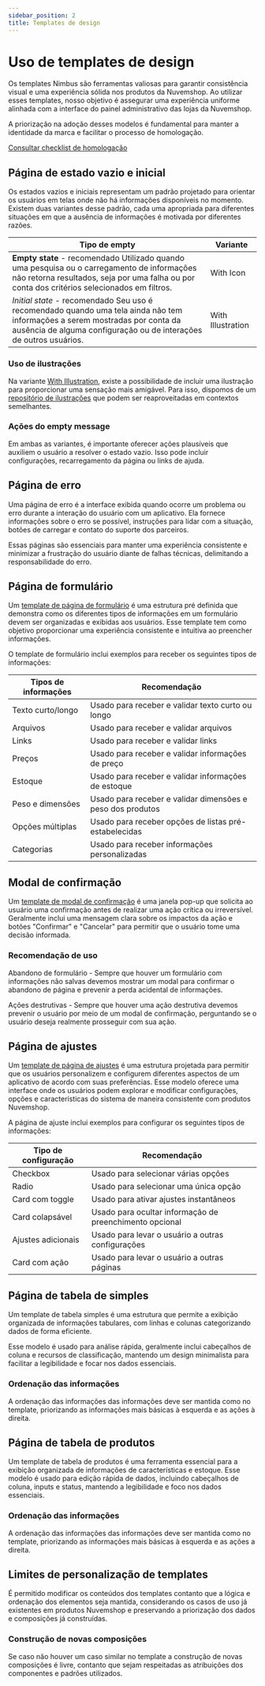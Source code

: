```yaml
---
sidebar_position: 2
title: Templates de design
---
```


# Uso de templates de design

Os templates Nimbus são ferramentas valiosas para garantir consistência visual e uma experiência sólida nos produtos da Nuvemshop. Ao utilizar esses templates, nosso objetivo é assegurar uma experiência uniforme alinhada com a interface do painel administrativo das lojas da Nuvemshop.

A priorização na adoção desses modelos é fundamental para manter a identidade da marca e facilitar o processo de homologação.

[Consultar checklist de homologação](../homologation/checklist#uso-de-templates-nimbus---prioridade-alta)

## Página de estado vazio e inicial

Os estados vazios e iniciais representam um padrão projetado para orientar os usuários em telas onde não há informações disponíveis no momento. Existem duas variantes desse padrão, cada uma apropriada para diferentes situações em que a ausência de informações é motivada por diferentes razões.

| Tipo de empty         | Variante
|-----------------------|-----------------------------------------------------------------------------------------------------------------------------------------------------------------|
| **Empty state** - recomendado Utilizado quando uma pesquisa ou o carregamento de informações não retorna resultados, seja por uma falha ou por conta dos critérios selecionados em filtros. | With Icon |
| *Initial state* - recomendado Seu uso é recomendado quando uma tela ainda não tem informações a serem mostradas por conta da ausência de alguma configuração ou de interações de outros usuários. | With Illustration |

### Uso de ilustrações

Na variante [With Illustration](https://nimbus.tiendanube.com/documentation/patterns/empty-message), existe a possibilidade de incluir uma ilustração para proporcionar uma sensação mais amigável. Para isso, dispomos de um [repositório de ilustrações](https://www.figma.com/file/Ed1Gl8an2iBqL2GXHJEK6Y/%E2%98%81%EF%B8%8F-Tiendanube-Illustrations-Repo?type=design&node-id=60-2&mode=design) que podem ser reaproveitadas em contextos semelhantes.

### Ações do empty message

Em ambas as variantes, é importante oferecer ações plausíveis que auxiliem o usuário a resolver o estado vazio. Isso pode incluir configurações, recarregamento da página ou links de ajuda.

## Página de erro

Uma página de erro é a interface exibida quando ocorre um problema ou erro durante a interação do usuário com um aplicativo. Ela fornece informações sobre o erro se possível, instruções para lidar com a situação, botões de carregar e contato do suporte dos parceiros.

Essas páginas são essenciais para manter uma experiência consistente e minimizar a frustração do usuário diante de falhas técnicas, delimitando a responsabilidade do erro.

## Página de formulário

Um [template de página de formulário](https://tiendanube.github.io/nimbus-patterns/index.html?path=/story/templates-form--basic) é uma estrutura pré definida que demonstra como os diferentes tipos de informações em um formulário devem ser organizadas e exibidas aos usuários. Esse template tem como objetivo proporcionar uma experiência consistente e intuitiva ao preencher informações.

O template de formulário inclui exemplos para receber os seguintes tipos de informações:

| Tipos de informações | Recomendação   
|----------------------|-------------------------------------------------------------------------
| Texto curto/longo    | Usado para receber e validar texto curto ou longo    
| Arquivos             | Usado para receber e validar arquivos                
| Links                | Usado para receber e validar links                   
| Preços               | Usado para receber e validar informações de preço    
| Estoque              | Usado para receber e validar informações de estoque  
| Peso e dimensões     | Usado para receber e validar dimensões e peso dos produtos
| Opções múltiplas     | Usado para receber opções de listas pré-estabelecidas 
| Categorias           | Usado para receber informações personalizadas         


## Modal de confirmação

Um [template de modal de confirmação](https://tiendanube.github.io/nimbus-patterns/index.html?path=/story/templates-confirmationmodal--basic) é uma janela pop-up que solicita ao usuário uma confirmação antes de realizar uma ação crítica ou irreversível. Geralmente inclui uma mensagem clara sobre os impactos da ação e botões "Confirmar" e "Cancelar" para permitir que o usuário tome uma decisão informada.

### Recomendação de uso

Abandono de formulário - Sempre que houver um formulário com informações não salvas devemos mostrar um modal para confirmar o abandono de página e prevenir a perda acidental de informações.

Ações destrutivas - Sempre que houver uma ação destrutiva devemos prevenir o usuário por meio de um modal de confirmação, perguntando se o usuário deseja realmente prosseguir com sua ação.

## Página de ajustes

Um [template de página de ajustes](https://tiendanube.github.io/nimbus-patterns/index.html?path=/docs/templates-settingspage--docs) é uma estrutura projetada para permitir que os usuários personalizem e configurem diferentes aspectos de um aplicativo de acordo com suas preferências. Esse modelo oferece uma interface onde os usuários podem explorar e modificar configurações, opções e características do sistema de maneira consistente com produtos Nuvemshop.

A página de ajuste inclui exemplos para configurar os seguintes tipos de informações:

| Tipo de configuração  | Recomendação                                      
|-----------------------|---------------------------------------------------------------------------
| Checkbox              | Usado para selecionar várias opções
| Radio                 | Usado para selecionar uma única opção
| Card com toggle       | Usado para ativar ajustes instantâneos
| Card colapsável       | Usado para ocultar informação de preenchimento opcional
| Ajustes adicionais    | Usado para levar o usuário a outras configurações
| Card com ação         | Usado para levar o usuário a outras páginas


## Página de tabela de simples

Um template de tabela simples é uma estrutura que permite a exibição organizada de informações tabulares, com linhas e colunas categorizando dados de forma eficiente.

Esse modelo é usado para análise rápida, geralmente inclui cabeçalhos de coluna e recursos de classificação, mantendo um design minimalista para facilitar a legibilidade e focar nos dados essenciais.

### Ordenação das informações

A ordenação das informações das informações deve ser mantida como no template, priorizando as informações mais básicas à esquerda e as ações à direita.

## Página de tabela de produtos

Um template de tabela de produtos é uma ferramenta essencial para a exibição organizada de informações de características e estoque. Esse modelo é usado para edição rápida de dados, incluindo cabeçalhos de coluna, inputs e status, mantendo a legibilidade e foco nos dados essenciais.

### Ordenação das informações

A ordenação das informações das informações deve ser mantida como no template, priorizando as informações mais básicas à esquerda e as ações a direita.

## Limites de personalização de templates

É permitido modificar os conteúdos dos templates contanto que a lógica e ordenação dos elementos seja mantida, considerando os casos de uso já existentes em produtos Nuvemshop e preservando a priorização dos dados e composições já construídas.

### Construção de novas composições

Se caso não houver um caso similar no template a construção de novas composições é livre, contanto que sejam respeitadas as atribuições dos componentes e padrões utilizados.
